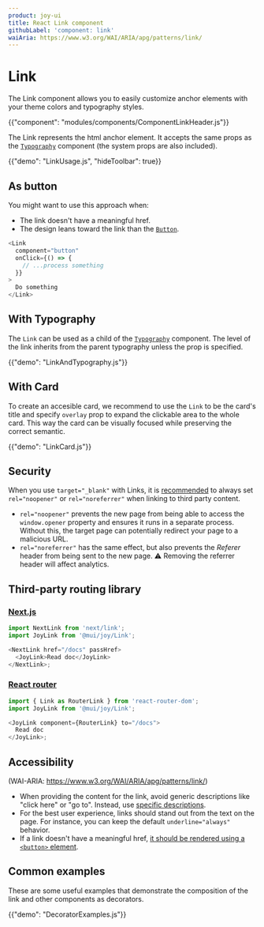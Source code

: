 ```yaml
---
product: joy-ui
title: React Link component
githubLabel: 'component: link'
waiAria: https://www.w3.org/WAI/ARIA/apg/patterns/link/
---
```


# Link

<p class="description">The Link component allows you to easily customize anchor elements with your theme colors and typography styles.</p>

{{"component": "modules/components/ComponentLinkHeader.js"}}

The Link represents the html anchor element. It accepts the same props as the [`Typography`](/joy-ui/react-typography/) component (the system props are also included).

{{"demo": "LinkUsage.js", "hideToolbar": true}}

## As button

You might want to use this approach when:

- The link doesn't have a meaningful href.
- The design leans toward the link than the [`Button`](/joy-ui/react-button/).

```js
<Link
  component="button"
  onClick={() => {
    // ...process something
  }}
>
  Do something
</Link>
```

## With Typography

The `Link` can be used as a child of the [`Typography`](/joy-ui/react-typography/) component. The level of the link inherits from the parent typography unless the prop is specified.

{{"demo": "LinkAndTypography.js"}}

## With Card

To create an accesible card, we recommend to use the `Link` to be the card's title and specify `overlay` prop to expand the clickable area to the whole card. This way the card can be visually focused while preserving the correct semantic.

{{"demo": "LinkCard.js"}}

## Security

When you use `target="_blank"` with Links, it is [recommended](https://developers.google.com/web/tools/lighthouse/audits/noopener) to always set `rel="noopener"` or `rel="noreferrer"` when linking to third party content.

- `rel="noopener"` prevents the new page from being able to access the `window.opener` property and ensures it runs in a separate process.
  Without this, the target page can potentially redirect your page to a malicious URL.
- `rel="noreferrer"` has the same effect, but also prevents the _Referer_ header from being sent to the new page.
  ⚠️ Removing the referrer header will affect analytics.

## Third-party routing library

### [Next.js](https://nextjs.org/docs/api-reference/next/link#if-the-child-is-a-custom-component-that-wraps-an-a-tag)

```js
import NextLink from 'next/link';
import JoyLink from '@mui/joy/Link';

<NextLink href="/docs" passHref>
  <JoyLink>Read doc</JoyLink>
</NextLink>;
```

### [React router](https://reactrouter.com/docs/en/v6/components/link)

```js
import { Link as RouterLink } from 'react-router-dom';
import JoyLink from '@mui/joy/Link';

<JoyLink component={RouterLink} to="/docs">
  Read doc
</JoyLink>;
```

## Accessibility

(WAI-ARIA: https://www.w3.org/WAI/ARIA/apg/patterns/link/)

- When providing the content for the link, avoid generic descriptions like "click here" or "go to".
  Instead, use [specific descriptions](https://developers.google.com/web/tools/lighthouse/audits/descriptive-link-text).
- For the best user experience, links should stand out from the text on the page. For instance, you can keep the default `underline="always"` behavior.
- If a link doesn't have a meaningful href, [it should be rendered using a `<button>` element](#as-button).

## Common examples

These are some useful examples that demonstrate the composition of the link and other components as decorators.

{{"demo": "DecoratorExamples.js"}}
